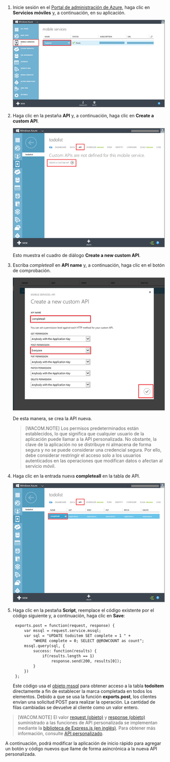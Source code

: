 1.  Inicie sesión en el [Portal de administración de Azure][1], haga
    clic en **Servicios móviles** y, a continuación, en su aplicación.
    
    ![](./media/mobile-services-create-custom-api/mobile-services-selection.png)

2.  Haga clic en la pestaña **API** y, a continuación, haga clic en
    **Create a custom API**.
    
    ![](./media/mobile-services-create-custom-api/mobile-custom-api-create.png)
    
    Esto muestra el cuadro de diálogo **Create a new custom API**.

3.  Escriba *completeall* en **API name** y, a continuación, haga clic
    en el botón de comprobación.
    
    ![](./media/mobile-services-create-custom-api/mobile-custom-api-create-dialog2.png)
    
    De esta manera, se crea la API nueva.
    
    > [WACOM.NOTE] Los permisos predeterminados están establecidos, lo
    > que significa que cualquier usuario de la aplicación puede llamar
    > a la API personalizada. No obstante, la clave de la aplicación no
    > se distribuye ni almacena de forma segura y no se puede considerar
    > una credencial segura. Por ello, debe considerar restringir el
    > acceso solo a los usuarios autenticados en las operaciones que
    > modifican datos o afectan al servicio móvil.

4.  Haga clic en la entrada nueva **completeall** en la tabla de API.
    
    ![](./media/mobile-services-create-custom-api/mobile-custom-api-select2.png)

5.  Haga clic en la pestaña **Script**, reemplace el código existente
    por el código siguiente y, a continuación, haga clic en **Save**:
    
         exports.post = function(request, response) {
             var mssql = request.service.mssql;
             var sql = "UPDATE todoitem SET complete = 1 " + 
                 "WHERE complete = 0; SELECT @@ROWCOUNT as count";
             mssql.query(sql, {
                 success: function(results) {			
                     if(results.length == 1)							
                         response.send(200, results[0]);			
                 }
             })
         };
    
    Este código usa el [objeto mssql][2] para obtener acceso a la tabla
    **todoitem** directamente a fin de establecer la marca completada en
    todos los elementos. Debido a que se usa la función
    **exports.post**, los clientes envían una solicitud POST para
    realizar la operación. La cantidad de filas cambiadas se devuelve al
    cliente como un valor entero.

> [WACOM.NOTE] El valor [request (objeto)][3] y [response (objeto)][4] suministrado a las funciones de API personalizada se
> implementan mediante la [biblioteca de Express.js (en inglés)][5]. Para obtener más información,
> consulte [API personalizado][6].

A continuación, podrá modificar la aplicación de inicio rápido para
agregar un botón y código nuevos que llame de forma asincrónica a la
nueva API personalizada.

<!-- Anchors. -->

<!-- Images. -->

<!-- URLs. -->



[1]: https://manage.windowsazure.com/
[2]: http://msdn.microsoft.com/en-us/library/windowsazure/jj554212.aspx
[3]: http://msdn.microsoft.com/en-us/library/windowsazure/jj554218.aspx
[4]: http://msdn.microsoft.com/en-us/library/windowsazure/dn303373.aspx
[5]: http://go.microsoft.com/fwlink/p/?LinkId=309046
[6]: http://msdn.microsoft.com/en-us/library/windowsazure/dn280974.aspx
